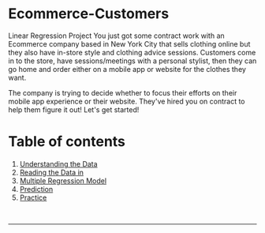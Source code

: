 # Ecommerce-Customers
Linear Regression Project 
You just got some contract work with an Ecommerce company based in New York City that sells clothing online but they also have in-store style and clothing advice sessions. Customers come in to the store, have sessions/meetings with a personal stylist, then they can go home and order either on a mobile app or website for the clothes they want.

The company is trying to decide whether to focus their efforts on their mobile app experience or their website. They've hired you on contract to help them figure it out! Let's get started!


<h1>Table of contents</h1>

<div class="alert alert-block alert-info" style="margin-top: 20px">
    <ol>
        <li><a href="#understanding-data">Understanding the Data</a></li>
        <li><a href="#reading_data">Reading the Data in</a></li>
        <li><a href="#multiple_regression_model">Multiple Regression Model</a></li>
        <li><a href="#prediction">Prediction</a></li>
        <li><a href="#practice">Practice</a></li>
    </ol>
</div>
<br>
<hr>
